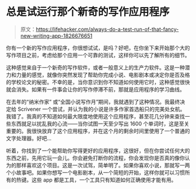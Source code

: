 # 总是试运行那个新奇的写作应用程序

> 原文：<https://lifehacker.com/always-do-a-test-run-of-that-fancy-new-writing-app-1826676651>

你有一个新的写作应用程序，你很想试试，是吗？好吧，在你坐下来开始那个大的写作项目之前，考虑给那个应用一个可靠的测试，这样你可以先了解所有的细节。



这种感觉来自于一个新奇的写作软件，或者一般意义上的生产力软件。这是一种潜力和力量的感觉，就像你突然发现了帮助你完成小说、电影剧本或决定你是否及格的学校论文的秘密。不幸的是，当你意识到你不知道如何使用它时，这种感觉很快就会消失。如果有一件事会让你的写作停滞不前，那就是应用程序的学习曲线。

在去年的“纳米作家” 或“全国小说写作月”期间，我就遇到了这种情况。我最终决定给 Scrivener 一个尝试，并认为我的小说是许多作家首选船只的完美处女航。我错了。我真的不知道如何最大限度地使用这个应用程序，甚至花几分钟来查找一些东西就足以扰乱我的心流——当你试图一天至少写出 1600 个单词时，这是至关重要的。我很快放弃了这个应用程序，并在这个月的剩余时间里使用了一个普通的文字处理器。好吧...

听着，你找到了一个能帮助你写得更好的应用程序，这很好，但在你尝试任何大的东西之前，先用它玩一会儿。你会避免打断你的流程，你会发现你是否真的像你认为的那样喜欢这个项目。这是一次试驾，简单明了。如果你喜欢小说，那就写一两个小故事吧。如果你想写一个电影剧本，从一个简短的开始，这样你就可以习惯所有的热键。这些 app 都是工具，一个工具只有知道如何正确使用才能有用。